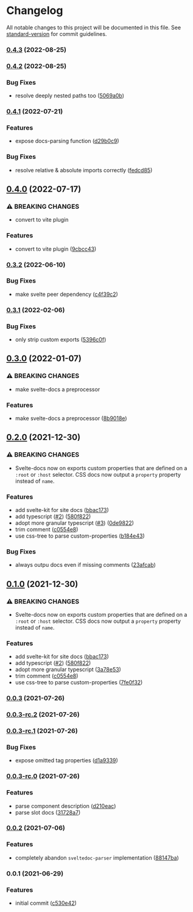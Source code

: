 # Changelog

All notable changes to this project will be documented in this file. See [standard-version](https://github.com/conventional-changelog/standard-version) for commit guidelines.

### [0.4.3](https://github.com/kwangure/svelte-docs/compare/v0.4.2...v0.4.3) (2022-08-25)

### [0.4.2](https://github.com/kwangure/svelte-docs/compare/v0.4.1...v0.4.2) (2022-08-25)


### Bug Fixes

* resolve deeply nested paths too ([5069a0b](https://github.com/kwangure/svelte-docs/commit/5069a0bcc1602c104b4a627b7b619733355633c7))

### [0.4.1](https://github.com/kwangure/svelte-docs/compare/v0.4.0...v0.4.1) (2022-07-21)


### Features

* expose docs-parsing function ([d29b0c9](https://github.com/kwangure/svelte-docs/commit/d29b0c9c1657512a9b91aec3834cbc151da16a92))


### Bug Fixes

* resolve relative & absolute imports correctly ([fedcd85](https://github.com/kwangure/svelte-docs/commit/fedcd856fc6e8a741a23c5145fcc02794c389145))

## [0.4.0](https://github.com/kwangure/svelte-docs/compare/v0.3.2...v0.4.0) (2022-07-17)


### ⚠ BREAKING CHANGES

* convert to vite plugin

### Features

* convert to vite plugin ([9cbcc43](https://github.com/kwangure/svelte-docs/commit/9cbcc435c1926de00787f81e692f1717843c6400))

### [0.3.2](https://github.com/kwangure/svelte-docs/compare/v0.3.1...v0.3.2) (2022-06-10)


### Bug Fixes

* make svelte peer dependency ([c4f39c2](https://github.com/kwangure/svelte-docs/commit/c4f39c29b4463fe5c565a1bbc2c51ae22ffe5b66))

### [0.3.1](https://github.com/kwangure/svelte-docs/compare/v0.3.0...v0.3.1) (2022-02-06)


### Bug Fixes

* only strip custom exports ([5396c0f](https://github.com/kwangure/svelte-docs/commit/5396c0fa773cc64a5b893656f5af9be2f44a71a9))

## [0.3.0](https://github.com/kwangure/svelte-docs/compare/v0.2.0...v0.3.0) (2022-01-07)


### ⚠ BREAKING CHANGES

* make svelte-docs a preprocessor

### Features

* make svelte-docs a preprocessor ([8b9018e](https://github.com/kwangure/svelte-docs/commit/8b9018ee60c3324f58136d40f43b242bd0b4479e))

## [0.2.0](https://github.com/kwangure/svelte-docs/compare/v0.0.3...v0.2.0) (2021-12-30)


### ⚠ BREAKING CHANGES

* Svelte-docs now on exports custom properties that are
defined on a `:root` or `:host` selector. CSS docs now output a
`property` property instead of `name`.

### Features

* add svelte-kit for site docs ([bbac173](https://github.com/kwangure/svelte-docs/commit/bbac173187905607cdd2b25121b2cfca152532af))
* add typescript ([#2](https://github.com/kwangure/svelte-docs/issues/2)) ([580f822](https://github.com/kwangure/svelte-docs/commit/580f8225270a7619fed6f9e021993f139610d2a6))
* adopt more granular typescript ([#3](https://github.com/kwangure/svelte-docs/issues/3)) ([0de9822](https://github.com/kwangure/svelte-docs/commit/0de982205963de5e19c78668c0229fc534db2614))
* trim comment ([c0554e8](https://github.com/kwangure/svelte-docs/commit/c0554e803be3910d278af83aa4d9c87fc5e2cac5))
* use css-tree to parse custom-properties ([b184e43](https://github.com/kwangure/svelte-docs/commit/b184e43e7a7b22a62ec8b38729d8ad5ebe46acab))


### Bug Fixes

* always outpu docs even if missing comments ([23afcab](https://github.com/kwangure/svelte-docs/commit/23afcab33a3cee35261df21975532d3ac67e85eb))

## [0.1.0](https://github.com/kwangure/svelte-docs/compare/v0.0.3...v0.1.0) (2021-12-30)


### ⚠ BREAKING CHANGES

* Svelte-docs now on exports custom properties that are
defined on a `:root` or `:host` selector. CSS docs now output a
`property` property instead of `name`.

### Features

* add svelte-kit for site docs ([bbac173](https://github.com/kwangure/svelte-docs/commit/bbac173187905607cdd2b25121b2cfca152532af))
* add typescript ([#2](https://github.com/kwangure/svelte-docs/issues/2)) ([580f822](https://github.com/kwangure/svelte-docs/commit/580f8225270a7619fed6f9e021993f139610d2a6))
* adopt more granular typescript ([3a78e53](https://github.com/kwangure/svelte-docs/commit/3a78e539efa36be4189ba161a237ec8e5a648e39))
* trim comment ([c0554e8](https://github.com/kwangure/svelte-docs/commit/c0554e803be3910d278af83aa4d9c87fc5e2cac5))
* use css-tree to parse custom-properties ([7fe0f32](https://github.com/kwangure/svelte-docs/commit/7fe0f32eac682f7c6a7845fa07bab8bec245b690))

### [0.0.3](https://github.com/kwangure/svelte-docs/compare/v0.0.3-rc.2...v0.0.3) (2021-07-26)

### [0.0.3-rc.2](https://github.com/kwangure/svelte-docs/compare/v0.0.3-rc.1...v0.0.3-rc.2) (2021-07-26)

### [0.0.3-rc.1](https://github.com/kwangure/svelte-docs/compare/v0.0.3-rc.0...v0.0.3-rc.1) (2021-07-26)


### Bug Fixes

* expose omitted tag properties ([d1a9339](https://github.com/kwangure/svelte-docs/commit/d1a933998a97aa693544b3a91b4b1c3fb8b2f305))

### [0.0.3-rc.0](https://github.com/kwangure/svelte-docs/compare/v0.0.2...v0.0.3-rc.0) (2021-07-26)


### Features

* parse component description ([d210eac](https://github.com/kwangure/svelte-docs/commit/d210eac29998710a7b503185981e22124cec4bc5))
* parse slot docs ([31728a7](https://github.com/kwangure/svelte-docs/commit/31728a7f7cc8f30dace218f927115591a7b35df8))

### [0.0.2](https://github.com/kwangure/svelte-docs/compare/v0.0.1...v0.0.2) (2021-07-06)


### Features

* completely abandon `sveltedoc-parser` implementation ([88147ba](https://github.com/kwangure/svelte-docs/commit/88147baa6c8cef81072fffac117fb5429aeb5d56))

### 0.0.1 (2021-06-29)


### Features

* initial commit ([c530e42](https://github.com/kwangure/svelte-docs/commit/c530e42e20aef31d51042ea58a8fe651d18eba77))
